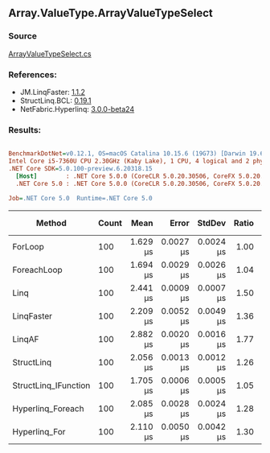 ﻿## Array.ValueType.ArrayValueTypeSelect

### Source
[ArrayValueTypeSelect.cs](../LinqBenchmarks/Array/ValueType/ArrayValueTypeSelect.cs)

### References:
- JM.LinqFaster: [1.1.2](https://www.nuget.org/packages/JM.LinqFaster/1.1.2)
- StructLinq.BCL: [0.19.1](https://www.nuget.org/packages/StructLinq.BCL/0.19.1)
- NetFabric.Hyperlinq: [3.0.0-beta24](https://www.nuget.org/packages/NetFabric.Hyperlinq/3.0.0-beta24)

### Results:
``` ini

BenchmarkDotNet=v0.12.1, OS=macOS Catalina 10.15.6 (19G73) [Darwin 19.6.0]
Intel Core i5-7360U CPU 2.30GHz (Kaby Lake), 1 CPU, 4 logical and 2 physical cores
.NET Core SDK=5.0.100-preview.6.20318.15
  [Host]        : .NET Core 5.0.0 (CoreCLR 5.0.20.30506, CoreFX 5.0.20.30506), X64 RyuJIT
  .NET Core 5.0 : .NET Core 5.0.0 (CoreCLR 5.0.20.30506, CoreFX 5.0.20.30506), X64 RyuJIT

Job=.NET Core 5.0  Runtime=.NET Core 5.0  

```
|               Method | Count |     Mean |     Error |    StdDev | Ratio |  Gen 0 | Gen 1 | Gen 2 | Allocated |
|--------------------- |------ |---------:|----------:|----------:|------:|-------:|------:|------:|----------:|
|              ForLoop |   100 | 1.629 μs | 0.0027 μs | 0.0024 μs |  1.00 |      - |     - |     - |         - |
|          ForeachLoop |   100 | 1.694 μs | 0.0029 μs | 0.0026 μs |  1.04 |      - |     - |     - |         - |
|                 Linq |   100 | 2.441 μs | 0.0009 μs | 0.0007 μs |  1.50 | 0.0381 |     - |     - |      80 B |
|           LinqFaster |   100 | 2.209 μs | 0.0052 μs | 0.0049 μs |  1.36 | 1.9226 |     - |     - |    4024 B |
|               LinqAF |   100 | 2.882 μs | 0.0020 μs | 0.0016 μs |  1.77 |      - |     - |     - |         - |
|           StructLinq |   100 | 2.056 μs | 0.0013 μs | 0.0012 μs |  1.26 |      - |     - |     - |         - |
| StructLinq_IFunction |   100 | 1.705 μs | 0.0006 μs | 0.0005 μs |  1.05 |      - |     - |     - |         - |
|    Hyperlinq_Foreach |   100 | 2.085 μs | 0.0028 μs | 0.0024 μs |  1.28 |      - |     - |     - |         - |
|        Hyperlinq_For |   100 | 2.110 μs | 0.0050 μs | 0.0042 μs |  1.30 |      - |     - |     - |         - |
